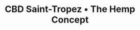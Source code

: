 ---
title: "CBD Saint-Tropez • The Hemp Concept"
url: /saint-tropez/cbd-saint-tropez-the-hemp-concept/
shop: Allgemein
---